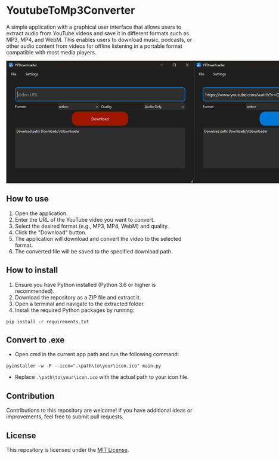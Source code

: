 # YoutubeToMp3Converter
A simple application with a graphical user interface that allows users to extract audio from YouTube videos and save it in different formats such as MP3, MP4, and WebM. This enables users to download music, podcasts, or other audio content from videos for offline listening in a portable format compatible with most media players.

<div style="display: flex;">
  <img src="assets\YTDownloader1.png" alt="YTDownloader1"/>
  <img src="assets\YTDownloader2.png" alt="YTDownloader2"/>
  <img src="assets\YTDownloader3.png" alt="YTDownloader3"/>
</div>

## How to use
1. Open the application.
2. Enter the URL of the YouTube video you want to convert.
3. Select the desired format (e.g., MP3, MP4, WebM) and quality.
4. Click the "Download" button.
5. The application will download and convert the video to the selected format.
6. The converted file will be saved to the specified download path.

## How to install
1. Ensure you have Python installed (Python 3.6 or higher is recommended).
2. Download the repository as a ZIP file and extract it.
3. Open a terminal and navigate to the extracted folder.
4. Install the required Python packages by running:
```
pip install -r requirements.txt
```

## Convert to .exe
- Open cmd in the current app path and run the following command:
```
pyinstaller -w -F --icon=".\path\to\your\icon.ico" main.py
```
- Replace `.\path\to\your\icon.ico` with the actual path to your icon file.

## Contribution
Contributions to this repository are welcome! If you have additional ideas or improvements, feel free to submit pull requests.

## License
This repository is licensed under the [MIT License](./LICENSE).